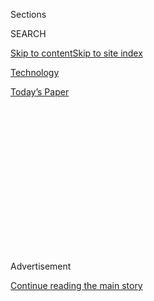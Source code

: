 <div id="app">

<div>

<div>

<div>

<div class="NYTAppHideMasthead css-1q2w90k e1suatyy0">

<div class="section css-ui9rw0 e1suatyy2">

<div class="css-eph4ug er09x8g0">

<div class="css-6n7j50">

</div>

<span class="css-1dv1kvn">Sections</span>

<div class="css-10488qs">

<span class="css-1dv1kvn">SEARCH</span>

</div>

[Skip to content](#site-content)[Skip to site
index](#site-index)

</div>

<div id="masthead-section-label" class="css-1wr3we4 eaxe0e00">

[Technology](https://www.nytimes.com/section/technology)

</div>

<div class="css-10698na e1huz5gh0">

</div>

</div>

<div id="masthead-bar-one" class="section hasLinks css-15hmgas e1csuq9d3">

<div class="css-uqyvli e1csuq9d0">

</div>

<div class="css-1uqjmks e1csuq9d1">

</div>

<div class="css-9e9ivx">

[](https://myaccount.nytimes.com/auth/login?response_type=cookie&client_id=vi)

</div>

<div class="css-1bvtpon e1csuq9d2">

[Today’s
Paper](https://www.nytimes.com/section/todayspaper)

</div>

</div>

</div>

</div>

<div data-aria-hidden="false">

<div id="site-content" data-role="main">

<div>

<div class="css-1aor85t" style="opacity:0.000000001;z-index:-1;visibility:hidden">

<div class="css-1hqnpie">

<div class="css-epjblv">

<span class="css-17xtcya">[Technology](/section/technology)</span><span class="css-x15j1o">|</span><span class="css-fwqvlz">Hundreds
of Apps Can Empower Stalkers to Track Their
Victims</span>

</div>

<div class="css-k008qs">

<div class="css-1iwv8en">

<span class="css-18z7m18"></span>

<div>

</div>

</div>

<span class="css-1n6z4y">https://nyti.ms/2GvyzaJ</span>

<div class="css-1705lsu">

<div class="css-4xjgmj">

<div class="css-4skfbu" data-role="toolbar" data-aria-label="Social Media Share buttons, Save button, and Comments Panel with current comment count" data-testid="share-tools">

  - 
  - 
  - 
  - 
    
    <div class="css-6n7j50">
    
    </div>

  - 

</div>

</div>

</div>

</div>

</div>

</div>

<div id="NYT_TOP_BANNER_REGION" class="css-13pd83m">

</div>

<div id="top-wrapper" class="css-1sy8kpn">

<div id="top-slug" class="css-l9onyx">

Advertisement

</div>

[Continue reading the main
story](#after-top)

<div class="ad top-wrapper" style="text-align:center;height:100%;display:block;min-height:250px">

<div id="top" class="place-ad" data-position="top" data-size-key="top">

</div>

</div>

<div id="after-top">

</div>

</div>

<div id="sponsor-wrapper" class="css-1hyfx7x">

<div id="sponsor-slug" class="css-19vbshk">

Supported by

</div>

[Continue reading the main
story](#after-sponsor)

<div id="sponsor" class="ad sponsor-wrapper" style="text-align:center;height:100%;display:block">

</div>

<div id="after-sponsor">

</div>

</div>

<div class="css-1vkm6nb ehdk2mb0">

# Hundreds of Apps Can Empower Stalkers to Track Their Victims

</div>

<div class="css-79elbk" data-testid="photoviewer-wrapper">

<div class="css-z3e15g" data-testid="photoviewer-wrapper-hidden">

</div>

<div class="css-1a48zt4 ehw59r15" data-testid="photoviewer-children">

![<span class="css-16f3y1r e13ogyst0" data-aria-hidden="true">More than
200 apps and services offer would-be stalkers a variety of electronic
capabilities, including basic location tracking, harvesting texts and
secretly recording
video.</span><span class="css-cnj6d5 e1z0qqy90" itemprop="copyrightHolder"><span class="css-1ly73wi e1tej78p0">Credit...</span><span><span>Drew
Jordan/The New York
Times</span></span></span>](https://static01.nyt.com/images/2018/05/18/us/18stalkerware6/merlin_138354531_de298b5c-4501-4e07-9044-50a402a528be-articleLarge.jpg?quality=75&auto=webp&disable=upscale)

</div>

</div>

<div class="css-xt80pu e12qa4dv0">

<div class="css-18e8msd">

<div class="css-vp77d3 epjyd6m0">

<div class="css-1baulvz">

By <span class="css-1baulvz last-byline" itemprop="name">Jennifer
Valentino-DeVries</span>

</div>

</div>

  - May 19,
    2018

  - 
    
    <div class="css-4xjgmj">
    
    <div class="css-d8bdto" data-role="toolbar" data-aria-label="Social Media Share buttons, Save button, and Comments Panel with current comment count" data-testid="share-tools">
    
      - 
      - 
      - 
      - 
        
        <div class="css-6n7j50">
        
        </div>
    
      - 
    
    </div>
    
    </div>

</div>

<div class="css-tk9fsr">

[Leer en
español](https://www.nytimes.com/es/2018/05/24/espia-aplicacion-celular "Read in Spanish")

</div>

</div>

<div class="section meteredContent css-1r7ky0e" name="articleBody" itemprop="articleBody">

<div class="css-1fanzo5 StoryBodyCompanionColumn">

<div class="css-53u6y8">

KidGuard is a phone app that markets itself as a tool for keeping tabs
on children. But it has also promoted its surveillance for other
purposes and run blog posts with headlines like “How to Read Deleted
Texts on Your Lover’s Phone.”

A similar app, mSpy, offered advice to a woman on secretly monitoring
her husband. Still another, Spyzie, ran ads on Google alongside results
for search terms like “catch cheating girlfriend iPhone.”

As digital tools that gather cellphone data for tracking children,
friends or lost phones have multiplied in recent years, so have the
options for people who abuse the technology to track others without
consent.

More than 200 apps and services offer would-be stalkers a variety of
capabilities, from basic location tracking to harvesting texts and even
secretly recording video, according to [a new academic
study](https://www.ipvtechresearch.org/pubs/spyware.pdf). More than two
dozen services were promoted as surveillance tools for spying on
romantic partners, according to the researchers and reporting by The New
York Times. Most of the spying services required access to victims’
phones or knowledge of their passwords — both common in domestic
relationships.

</div>

</div>

<div class="css-1fanzo5 StoryBodyCompanionColumn">

<div class="css-53u6y8">

Digital monitoring of a spouse or partner can constitute illegal
stalking, wiretapping or hacking. But laws and law enforcement have
struggled to keep up with technological changes, even though stalking is
a top warning sign for attempted homicide in domestic violence cases.

“We misunderstand and minimize this abuse,” said Erica Olsen, director
of the [Safety Net Project](https://www.techsafety.org/) at the National
Network to End Domestic Violence. “People think that if there’s not an
immediate physical proximity to the victim, there might not be as much
danger.”

Statistics on electronic stalking are hard to find because victims may
not know they are being watched, or they may not report it. Even if they
believe they are being tracked, hidden software can make confirmation
difficult.

But data breaches at two surveillance companies last year — revealing
accounts of more than 100,000 users, according to the technology site
[Motherboard](https://motherboard.vice.com/en_us/article/53vm7n/inside-stalkerware-surveillance-market-flexispy-retina-x)
— gave some sense of the scale. The tracking app company mSpy told The
New York Times that it sold subscriptions to more than 27,000 users in
the United States in the first quarter of this year.

According to data published last year by the Centers for Disease Control
and Prevention, 27 percent of women and 11 percent of men in the United
States at some point endure stalking or sexual or physical violence by
an intimate partner that has significant effects. While comprehensive
numbers aren’t available on domestic abuse cases involving digital
stalking in the United States, a small survey published in Australia in
2016 found that 17 percent of victims were tracked via GPS, including
through such apps.

</div>

</div>

<div class="css-1fanzo5 StoryBodyCompanionColumn">

<div class="css-53u6y8">

In a Florida case involving abusive surveillance, a man named Luis
Toledo installed an app called SMS Tracker on his wife’s phone in 2013
because he suspected she was having an affair. “He said he was able to
see text messages and photos his wife was sending and receiving from
others,” Sgt. A. J. Pagliari of the Volusia County Sheriff’s Office
recalled.

</div>

</div>

<div style="max-width:100%;margin:0 auto">

<div class="css-17dprlf" data-id="100000005908720" data-slug="autoplay-video-loop-inv" style="max-width:720px">

</div>

</div>

<div class="css-1fanzo5 StoryBodyCompanionColumn">

<div class="css-53u6y8">

This January, Mr. Toledo [was
sentenced](http://www.news-journalonline.com/news/20180119/luis-toledo-gets-3-consecutive-life-sentences-for-murders-of-wife-her-2-children)
to three consecutive life terms after being convicted of killing his
wife, Yessenia Suarez, and her two children. Sergeant Pagliari said Mr.
Toledo told him he installed the app several days before her death.
“With the use of the app, Toledo was able to confirm his suspicion,”
the sergeant said.

Representatives for SMS Tracker, made by the Dallas-based Gizmoquip, did
not respond to requests for comment about the app’s role in the case. A
recent review on the Google Play store for SMS Tracker tells potential
users: “I would recommend if you think your partner is cheating.”

## An Opening for Abuse

There is no federal law against location tracking, but such monitoring
can violate state laws on stalking. Spying on communications can break
statutes on wiretapping or computer crime. And knowingly selling illegal
wiretapping tools is a federal crime.

But it’s not illegal to sell or use an app for tracking your children or
your own phone. And it can be difficult to tell whether the person being
surveilled has given consent, because abusers frequently coerce victims
into using such apps.

</div>

</div>

<div class="css-1fanzo5 StoryBodyCompanionColumn">

<div class="css-53u6y8">

In Everson, Wash., for example, Brooks Owen Laughlin is accused of
beating his wife and using an app typically used for benign purposes,
Find My iPhone, to control her
movements.

<div class="css-79elbk" data-testid="photoviewer-wrapper">

<div class="css-z3e15g" data-testid="photoviewer-wrapper-hidden">

</div>

<div class="css-1a48zt4 ehw59r15" data-testid="photoviewer-children">

<div class="css-zgakxe erfvjey0">

<span class="css-1ly73wi e1tej78p0">Image</span>

<div class="css-zjzyr8">

<div data-testid="lazyimage-container" style="height:367.3333333333333px">

</div>

</div>

</div>

<span class="css-16f3y1r e13ogyst0" data-aria-hidden="true">Luis Toledo
was convicted of killing his wife, Yessenia Suarez, and her two
children, Michael Otto, 8, left, and Thalia Otto, 9, right. Mr. Toledo
had installed an app called SMS Tracker on Ms. Suarez’s phone because he
suspected she was having an affair.</span>

</div>

</div>

“If she would turn it off, he would instantly call her or text her and
say, ‘Why did you turn that off? What are you doing?’ That was pretty
much 24-7,” Chief Daniel MacPhee of the Everson Police Department, said
in an interview. Mr. Laughlin pleaded not guilty in April to charges of
assault, harassment and stalking.

Such technical and legal ambiguity has created an environment in which
tools are marketed for both legal and illegal uses, without apparent
repercussion.

“There are definitely app makers that are complicit, seeking out these
customers and advertising this use,” said Periwinkle Doerfler, a
doctoral student at New York University and an author of the study on
apps, which will be presented in the coming days. “They’re a little bit
under the radar about it, but they’re still doing it.”

The researchers, from N.Y.U., Cornell University and Cornell Tech,
contacted customer support for nine companies with tracking services.
The researchers claimed to be women who wanted to secretly track their
husbands, and only one company, TeenSafe, refused to assist.

KidGuard, the app largely aimed at parents, also bought ads alongside
Google results for searches like “catch cheating spouse app.” A
spokesman for the business, based in Los Angeles, said in an email that
the company worked with third-party marketers and customer service reps
who had been “testing new strategies.” It deleted blog posts about
tracking romantic partners and said it did not support that activity.

Spyzie, another app that ran such ads, did not respond to requests for
comment.

On YouTube, dozens of videos provide tutorials on using several of the
apps to catch cheating lovers. The videos frequently link back to the
app makers’ sites using a special code that ensures the promoter will
get a cut of the sale — a type of deal known as affiliate marketing.

</div>

</div>

<div class="css-1fanzo5 StoryBodyCompanionColumn">

<div class="css-53u6y8">

Affiliate marketing also appeared on multiple websites that discussed
using surveillance apps to track romantic partners. One site,
spyblog.ml, had posts about spying on “loved ones” and linked to mSpy.
The app company said that its terms of service prohibited illegal
activity and that it would block the site from its affiliate program.

</div>

</div>

<div class="css-79elbk" data-testid="photoviewer-wrapper">

<div class="css-z3e15g" data-testid="photoviewer-wrapper-hidden">

</div>

<div class="css-1a48zt4 ehw59r15" data-testid="photoviewer-children">

![<span class="css-16f3y1r e13ogyst0" data-aria-hidden="true">“There are
definitely app makers that are complicit, seeking out these customers
and advertising this use,” said Periwinkle Doerfler, a Ph.D. candidate
at N.Y.U. who has studied digital
stalking.</span><span class="css-cnj6d5 e1z0qqy90" itemprop="copyrightHolder"><span class="css-1ly73wi e1tej78p0">Credit...</span><span>Angela
Jimenez for The New York
Times</span></span>](https://static01.nyt.com/images/2018/05/18/autossell/18stalkerware4/merlin_138093102_99f4c7e4-522e-4244-be2d-541cd7d327ef-articleLarge.jpg?quality=75&auto=webp&disable=upscale)

</div>

</div>

<div class="css-1fanzo5 StoryBodyCompanionColumn">

<div class="css-53u6y8">

Reviews and online discussions about the apps suggest the market for
spying on spouses has been important to the businesses. FlexiSPY, an app
company, posted survey results on its site showing that 52 percent of
potential customers were interested because they thought their partners
might be cheating. Asked about the results, the company said the data
was five years old and “no longer relevant.”

## Different Phones, Different Abilities

The proliferation of such tracking apps raises questions about the role
of businesses like Google and Apple in policing their services.

The two companies, which run nearly all smartphones in the United
States, have long taken different approaches to regulating apps.

Apple makes it difficult for iPhone users to download apps from outside
the company’s App Store, and has many restrictions on what apps in its
store can do. After testing several programs available in the stores on
both platforms, the researchers found that Apple’s strict rules resulted
in more limited surveillance capabilities on those apps than those
running Google’s software.

Many App Store apps offered location tracking for phones. But for more
intrusive surveillance, spying companies had to work around Apple’s
restrictions by using the victim’s name and password to get data. To
combat misuse by predators, an Apple spokesman said, the company urges
people to use a tool called two-factor authentication to help protect
their accounts even if their passwords are stolen.

</div>

</div>

<div class="css-1fanzo5 StoryBodyCompanionColumn">

<div class="css-53u6y8">

Google prides itself on being more open. Its smartphone software,
Android, allows people to install apps from anywhere, and the most
invasive ones were found outside the company’s app store, Play.

The researchers found two apps in the Google Play store that allowed the
app icon to be hidden from victims and the camera to run without
notifications, as well as a handful of others that tracked users’
locations without telling them, all apparent violations of Google’s
rules.

“They’re not enforcing their own policies,” Ms. Doerfler, the N.Y.U.
researcher, said. “If someone reports it then they’ll take it down, but
it’s not something they are checking within their operating system.”

In response to the researchers’ findings, Google tightened several
policies “to further restrict the promotion and distribution” of
surveillance apps, a company spokesman said. The company provides
funding to the N.Y.U. team that helped conduct the
study.

</div>

</div>

<div class="css-79elbk" data-testid="photoviewer-wrapper">

<div class="css-z3e15g" data-testid="photoviewer-wrapper-hidden">

</div>

<div class="css-1a48zt4 ehw59r15" data-testid="photoviewer-children">

<div class="css-1xdhyk6 erfvjey0">

<span class="css-1ly73wi e1tej78p0">Image</span>

<div class="css-zjzyr8">

<div data-testid="lazyimage-container" style="height:257.77777777777777px">

</div>

</div>

</div>

<span class="css-16f3y1r e13ogyst0" data-aria-hidden="true">Tim Leslie,
sheriff of Dakota County, Minn., with Derrick Warnecke, a forensic
specialist hired to help tackle the problem of digital stalking in
domestic
violence.</span><span class="css-cnj6d5 e1z0qqy90" itemprop="copyrightHolder"><span class="css-1ly73wi e1tej78p0">Credit...</span><span>Jenn
Ackerman for The New York Times</span></span>

</div>

</div>

<div class="css-1fanzo5 StoryBodyCompanionColumn">

<div class="css-53u6y8">

Google removed many spying and tracking apps and blocked advertising on
search results about spying on spouses and romantic partners. YouTube,
owned by Google, took down some videos about spying services, although
the company determined that others didn’t violate its policies because
the services could be used with consent.

## Enforcing the Law

Many law enforcement agencies don’t have the computer skills to quickly
help survivors, or they don’t devote forensic resources to domestic
abuse and stalking cases, which in many states are misdemeanors.

</div>

</div>

<div class="css-1fanzo5 StoryBodyCompanionColumn">

<div class="css-53u6y8">

One sheriff’s department, in Dakota County, Minn., is trying to tackle
the problem of abusive digital surveillance, and has used Justice
Department grants to hire a forensic specialist for the task.

The sheriff, Tim Leslie, said that from 2015 to 2017, the department
went to court in 198 cases involving technology and stalking or domestic
abuse, on par with earlier years. Its conviction rate rose to 94 percent
from 50 percent, with many more suspects pleading guilty instead of
contesting the charges, he said.

In one case, the specialist analyzed a woman’s phone and found it had a
program on it called Mobile Spy, bought using her then-husband’s email
address. The specialist could see that it had been launched 122 times.
The effect of the stalking was “profound,” the woman said.

Even though it had been more than a year since the app was last used,
the man was charged with misdemeanor stalking and pleaded guilty in
2015.

“We go after the misdemeanor stuff pretty hard, in the theory that if
you stop that, it doesn’t escalate,” Sheriff Leslie said.

Federal cases involving such spying are rare. The Justice Department in
2014 charged the maker of a spying program called StealthGenie under a
wiretap law that prohibits advertising and selling a device for
“surreptitious interception.” The developer paid a $500,000 fine, shut
down StealthGenie and was sentenced to time
served.

</div>

</div>

<div class="css-79elbk" data-testid="photoviewer-wrapper">

<div class="css-z3e15g" data-testid="photoviewer-wrapper-hidden">

</div>

<div class="css-1a48zt4 ehw59r15" data-testid="photoviewer-children">

<div class="css-1xdhyk6 erfvjey0">

<span class="css-1ly73wi e1tej78p0">Image</span>

<div class="css-zjzyr8">

<div data-testid="lazyimage-container" style="height:257.77777777777777px">

</div>

</div>

</div>

<span class="css-16f3y1r e13ogyst0" data-aria-hidden="true">Phones that
have been under investigation at the Dakota County Sheriff’s
Office.</span><span class="css-cnj6d5 e1z0qqy90" itemprop="copyrightHolder"><span class="css-1ly73wi e1tej78p0">Credit...</span><span>Jenn
Ackerman for The New York Times</span></span>

</div>

</div>

<div class="css-1fanzo5 StoryBodyCompanionColumn">

<div class="css-53u6y8">

Victims’ advocates said they noticed after the case that makers of
surveillance tools changed their tactics, sometimes moving computer
servers overseas or scrubbing explicit language about spousal spying
from their websites. “As soon as these companies caught wind that they
shouldn’t be doing it, they just changed their marketing,” Ms. Olsen
said.

One app maker told The Times that he hired a legal team after the
StealthGenie case to help him avoid running afoul of the law. “There
were a few modifications we had to make,” said Patrick Hinchy, the
founder of New York-based ILF Mobile Apps, which makes Highster Mobile
and other services. Several apps, he said, removed call recording and
delayed the availability of the data by 10 to 15 minutes. Mr. Hinchy
said the company only provided assistance to customers that it believed
was legal.

When a researcher recently contacted the company and asked, “If I use
this app to track my husband, will he know that I am tracking him?” the
representative responded: “Our software is undetectable from the home
screen.”

</div>

</div>

</div>

<div>

</div>

<div>

</div>

<div>

</div>

<div>

<div id="bottom-wrapper" class="css-1ede5it">

<div id="bottom-slug" class="css-l9onyx">

Advertisement

</div>

[Continue reading the main
story](#after-bottom)

<div id="bottom" class="ad bottom-wrapper" style="text-align:center;height:100%;display:block;min-height:90px">

</div>

<div id="after-bottom">

</div>

</div>

</div>

</div>

</div>

## Site Index

<div>

</div>

## Site Information Navigation

  - [© <span>2020</span> <span>The New York Times
    Company</span>](https://help.nytimes.com/hc/en-us/articles/115014792127-Copyright-notice)

<!-- end list -->

  - [NYTCo](https://www.nytco.com/)
  - [Contact
    Us](https://help.nytimes.com/hc/en-us/articles/115015385887-Contact-Us)
  - [Work with us](https://www.nytco.com/careers/)
  - [Advertise](https://nytmediakit.com/)
  - [T Brand Studio](http://www.tbrandstudio.com/)
  - [Your Ad
    Choices](https://www.nytimes.com/privacy/cookie-policy#how-do-i-manage-trackers)
  - [Privacy](https://www.nytimes.com/privacy)
  - [Terms of
    Service](https://help.nytimes.com/hc/en-us/articles/115014893428-Terms-of-service)
  - [Terms of
    Sale](https://help.nytimes.com/hc/en-us/articles/115014893968-Terms-of-sale)
  - [Site
    Map](https://spiderbites.nytimes.com)
  - [Help](https://help.nytimes.com/hc/en-us)
  - [Subscriptions](https://www.nytimes.com/subscription?campaignId=37WXW)

</div>

</div>

</div>

</div>
